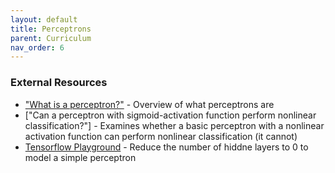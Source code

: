 ```yaml
---
layout: default
title: Perceptrons
parent: Curriculum
nav_order: 6
---
```




### External Resources
* ["What is a perceptron?"](https://www.simplilearn.com/what-is-perceptron-tutorial) - Overview of what perceptrons are
* ["Can a perceptron with sigmoid-activation function perform nonlinear classification?"] - Examines whether a basic perceptron with a nonlinear activation function can perform nonlinear classification (it cannot)
* [Tensorflow Playground](https://playground.tensorflow.org) - Reduce the number of hiddne layers to 0 to model a simple perceptron
